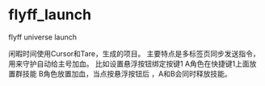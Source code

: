 # flyff_launch

flyff universe launch


闲暇时间使用Cursor和Tare，生成的项目。
主要特点是多标签页同步发送指令，用来守护自动给主号加血。
比如设置悬浮按钮绑定按键1 A角色在快捷键1上面放置群技能  B角色放置加血，当点按悬浮按钮后 ，A和B会同时释放技能。